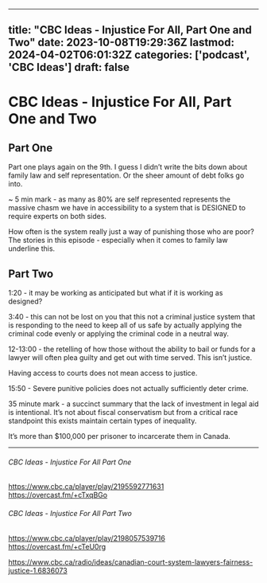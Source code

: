 
---
title: "CBC Ideas - Injustice For All, Part One and Two"
date: 2023-10-08T19:29:36Z
lastmod: 2024-04-02T06:01:32Z
categories: ['podcast', 'CBC Ideas']
draft: false
---


# CBC Ideas - Injustice For All, Part One and Two

## Part One
Part one plays again on the 9th. I guess I didn’t write the bits down about family law and self representation. Or the sheer amount of debt folks go into.

~ 5 min mark - as many as 80% are self represented represents the massive chasm we have in accessibility to a system that is DESIGNED to require experts on both sides.

How often is the system really just a way of punishing those who are poor? The stories in this episode - especially when it comes to family law underline this.

## Part Two

1:20 - it may be working as anticipated but what if it is working as designed?

3:40 - this can not be lost on you that this not a criminal justice system that is responding to the need to keep all of us safe by actually applying the criminal code evenly or applying the criminal code in a neutral way.

12-13:00 - the retelling of how those without the ability to bail or funds for a lawyer will often plea guilty and get out with time served. This isn’t justice.

Having access to courts does not mean access to justice.

15:50 - Severe punitive policies does not actually sufficiently deter crime.

35 minute mark - a succinct summary that the lack of investment in legal aid is intentional. It’s not about fiscal conservatism but from a critical race standpoint this exists maintain certain types of inequality.

It’s more than $100,000 per prisoner to incarcerate them in Canada.

---
###### CBC Ideas - Injustice For All Part One
https://www.cbc.ca/player/play/2195592771631  
https://overcast.fm/+cTxqBGo

###### CBC Ideas - Injustice For All Part Two
https://www.cbc.ca/player/play/2198057539716  
https://overcast.fm/+cTeU0rg

https://www.cbc.ca/radio/ideas/canadian-court-system-lawyers-fairness-justice-1.6836073  


<!-- #public -->
<!-- #podcast -->
<!-- #CBC Ideas# -->

<!-- {BearID:D3B29AA1-C7D9-4D72-8E70-1670552704B6} -->
